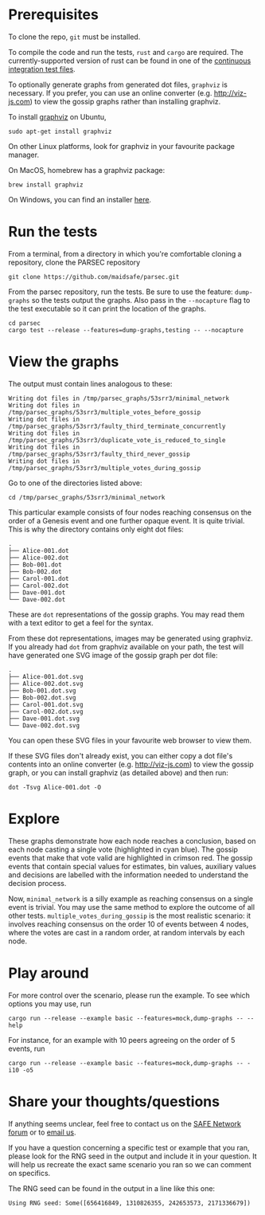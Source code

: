# Prerequisites

To clone the repo, `git` must be installed.

To compile the code and run the tests, `rust` and `cargo` are required. The currently-supported version of rust can be found in one of the [continuous integration test files](appveyor.yml#L5).

To optionally generate graphs from generated dot files, `graphviz` is necessary. If you prefer, you can use an online converter (e.g. http://viz-js.com) to view the gossip graphs rather than installing graphviz.

To install [graphviz](https://graphviz.gitlab.io/download/) on Ubuntu,
```
sudo apt-get install graphviz
```
On other Linux platforms, look for graphviz in your favourite package manager.

On MacOS, homebrew has a graphviz package:
```
brew install graphviz
```

On Windows, you can find an installer [here](https://graphviz.gitlab.io/_pages/Download/Download_windows.html).

# Run the tests

From a terminal, from a directory in which you're comfortable cloning a repository, clone the PARSEC repository

```
git clone https://github.com/maidsafe/parsec.git
```

From the parsec repository, run the tests. Be sure to use the feature: `dump-graphs` so the tests output the graphs. Also pass in the `--nocapture` flag to the test executable so it can print the location of the graphs.

```
cd parsec
cargo test --release --features=dump-graphs,testing -- --nocapture
```

# View the graphs

The output must contain lines analogous to these:

```
Writing dot files in /tmp/parsec_graphs/53srr3/minimal_network
Writing dot files in /tmp/parsec_graphs/53srr3/multiple_votes_before_gossip
Writing dot files in /tmp/parsec_graphs/53srr3/faulty_third_terminate_concurrently
Writing dot files in /tmp/parsec_graphs/53srr3/duplicate_vote_is_reduced_to_single
Writing dot files in /tmp/parsec_graphs/53srr3/faulty_third_never_gossip
Writing dot files in /tmp/parsec_graphs/53srr3/multiple_votes_during_gossip
```

Go to one of the directories listed above:
```
cd /tmp/parsec_graphs/53srr3/minimal_network
```

This particular example consists of four nodes reaching consensus on the order of a Genesis event and one further opaque event. It is quite trivial. This is why the directory contains only eight dot files:
```
.
├── Alice-001.dot
├── Alice-002.dot
├── Bob-001.dot
├── Bob-002.dot
├── Carol-001.dot
├── Carol-002.dot
├── Dave-001.dot
└── Dave-002.dot
```

These are `dot` representations of the gossip graphs. You may read them with a text editor to get a feel for the syntax.

From these dot representations, images may be generated using graphviz. If you already had `dot` from graphviz available on your path, the test will have generated one SVG image of the gossip graph per dot file:
```
.
├── Alice-001.dot.svg
├── Alice-002.dot.svg
├── Bob-001.dot.svg
├── Bob-002.dot.svg
├── Carol-001.dot.svg
├── Carol-002.dot.svg
├── Dave-001.dot.svg
└── Dave-002.dot.svg
```

You can open these SVG files in your favourite web browser to view them.

If these SVG files don't already exist, you can either copy a dot file's contents into an online converter (e.g. http://viz-js.com) to view the gossip graph, or you can install graphviz (as detailed above) and then run:
```
dot -Tsvg Alice-001.dot -O
```

# Explore

These graphs demonstrate how each node reaches a conclusion, based on each node casting a single vote (highlighted in cyan blue). The gossip events that make that vote valid are highlighted in crimson red. The gossip events that contain special values for estimates, bin values, auxiliary values and decisions are labelled with the information needed to understand the decision process.

Now, `minimal_network` is a silly example as reaching consensus on a single event is trivial. You may use the same method to explore the outcome of all other tests. `multiple_votes_during_gossip` is the most realistic scenario: it involves reaching consensus on the order 10 of events between 4 nodes, where the votes are cast in a random order, at random intervals by each node.

# Play around

For more control over the scenario, please run the example. To see which options you may use, run
```
cargo run --release --example basic --features=mock,dump-graphs -- --help
```

For instance, for an example with 10 peers agreeing on the order of 5 events, run
```
cargo run --release --example basic --features=mock,dump-graphs -- -i10 -o5
```

# Share your thoughts/questions

If anything seems unclear, feel free to contact us on the [SAFE Network forum](https://safenetforum.org/) or to [email us](mailto:outreach@maidsafe.net).

If you have a question concerning a specific test or example that you ran, please look for the RNG seed in the output and include it in your question. It will help us recreate the exact same scenario you ran so we can comment on specifics.

The RNG seed can be found in the output in a line like this one:
```
Using RNG seed: Some([656416849, 1310826355, 242653573, 2171336679])
```
